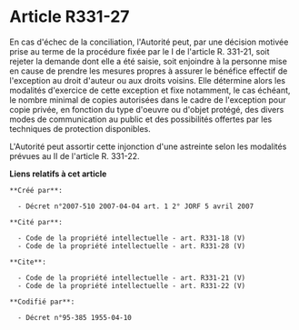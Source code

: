 # Article R331-27

En cas d'échec de la conciliation, l'Autorité peut, par une décision motivée prise au terme de la procédure fixée par le I de
l'article R. 331-21, soit rejeter la demande dont elle a été saisie, soit enjoindre à la personne mise en cause de prendre
les mesures propres à assurer le bénéfice effectif de l'exception au droit d'auteur ou aux droits voisins. Elle détermine
alors les modalités d'exercice de cette exception et fixe notamment, le cas échéant, le nombre minimal de copies autorisées
dans le cadre de l'exception pour copie privée, en fonction du type d'oeuvre ou d'objet protégé, des divers modes de
communication au public et des possibilités offertes par les techniques de protection disponibles.

L'Autorité peut assortir cette injonction d'une astreinte selon les modalités prévues au II de l'article R. 331-22.

**Liens relatifs à cet article**

	**Créé par**:

	  - Décret n°2007-510 2007-04-04 art. 1 2° JORF 5 avril 2007

	**Cité par**:

	  - Code de la propriété intellectuelle - art. R331-18 (V)
	  - Code de la propriété intellectuelle - art. R331-28 (V)

	**Cite**:

	  - Code de la propriété intellectuelle - art. R331-21 (V)
	  - Code de la propriété intellectuelle - art. R331-22 (V)

	**Codifié par**:

	  - Décret n°95-385 1955-04-10
